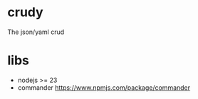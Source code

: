 # crudy

The json/yaml crud

# libs
- nodejs >= 23
- commander https://www.npmjs.com/package/commander